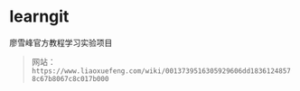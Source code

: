# learngit 
廖雪峰官方教程学习实验项目
> 网站： ` https://www.liaoxuefeng.com/wiki/0013739516305929606dd18361248578c67b8067c8c017b000 `
